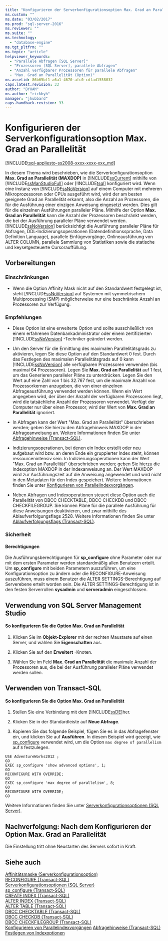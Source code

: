 ```yaml
---
title: "Konfigurieren der Serverkonfigurationsoption Max. Grad an Parallelit&#228;t | Microsoft Docs"
ms.custom: ""
ms.date: "03/02/2017"
ms.prod: "sql-server-2016"
ms.reviewer: ""
ms.suite: ""
ms.technology: 
  - "database-engine"
ms.tgt_pltfrm: ""
ms.topic: "article"
helpviewer_keywords: 
  - "Parallele Abfragen [SQL Server]"
  - "Prozessoren [SQL Server], parallele Abfragen"
  - "Anzahl verfügbarer Prozessoren für parallele Abfragen"
  - "Max. Grad an Parallelität (Option)"
ms.assetid: 86b65bf1-a6a1-4670-afc0-cdfad1558032
caps.latest.revision: 33
author: "BYHAM"
ms.author: "rickbyh"
manager: "jhubbard"
caps.handback.revision: 33
---
```

# Konfigurieren der Serverkonfigurationsoption Max. Grad an Parallelit&#228;t
[!INCLUDE[tsql-appliesto-ss2008-xxxx-xxxx-xxx_md](../../includes/tsql-appliesto-ss2008-xxxx-xxxx-xxx-md.md)]

  In diesem Thema wird beschrieben, wie die Serverkonfigurationsoption **Max. Grad an Parallelität (MAXDOP)** in [!INCLUDE[ssCurrent](../../includes/sscurrent-md.md)] mithilfe von [!INCLUDE[ssManStudioFull](../../includes/ssmanstudiofull-md.md)] oder [!INCLUDE[tsql](../../includes/tsql-md.md)] konfiguriert wird. Wenn eine Instanz von [!INCLUDE[ssNoVersion](../../includes/ssnoversion-md.md)] auf einem Computer mit mehreren Mikroprozessoren oder CPUs ausgeführt wird, wird der am besten geeignete Grad an Parallelität erkannt, also die Anzahl an Prozessoren, die für die Ausführung einer einzigen Anweisung eingesetzt werden. Dies gilt für die einzelnen Ausführungen paralleler Pläne. Mithilfe der Option **Max. Grad an Parallelität** kann die Anzahl der Prozessoren beschränkt werden, die bei der Ausführung paralleler Pläne verwendet werden. [!INCLUDE[ssNoVersion](../../includes/ssnoversion-md.md)] berücksichtigt die Ausführung paralleler Pläne für Abfragen, DDL-Indizierungsoperationen (Datendefinitionssprache, Data Definition Language), parallele Einfügevorgänge, Onlineausführung von ALTER COLUMN, parallele Sammlung von Statistiken sowie die statische und keysetgesteuerte Cursorauffüllung.
 

  
  
##  <a name="BeforeYouBegin"></a> Vorbereitungen  
  
###  <a name="Restrictions"></a> Einschränkungen  
  
-   Wenn die Option Affinity Mask nicht auf den Standardwert festgelegt ist, steht [!INCLUDE[ssNoVersion](../../includes/ssnoversion-md.md)] auf Systemen mit symmetrischem Multiprocessing (SMP) möglicherweise nur eine beschränkte Anzahl an Prozessoren zur Verfügung.  
  
###  <a name="Recommendations"></a> Empfehlungen  
  
-   Diese Option ist eine erweiterte Option und sollte ausschließlich von einem erfahrenen Datenbankadministrator oder einem zertifizierten [!INCLUDE[ssNoVersion](../../includes/ssnoversion-md.md)] -Techniker geändert werden.  
  
-   Um den Server für die Ermittlung des maximalen Parallelitätsgrads zu aktivieren, legen Sie diese Option auf den Standardwert 0 fest. Durch das Festlegen des maximalen Parallelitätsgrads auf 0 kann [!INCLUDE[ssNoVersion](../../includes/ssnoversion-md.md)] alle verfügbaren Prozessoren verwenden (bis maximal 64 Prozessoren). Legen Sie **Max. Grad an Parallelität** auf 1 fest, um das Generieren paralleler Pläne zu unterdrücken. Legen Sie den Wert auf eine Zahl von 1 bis 32.767 fest, um die maximale Anzahl von Prozessorkernen anzugeben, die von einer einzelnen Abfrageausführung verwendet werden können. Wenn ein Wert angegeben wird, der über der Anzahl der verfügbaren Prozessoren liegt, wird die tatsächliche Anzahl der Prozessoren verwendet. Verfügt der Computer nur über einen Prozessor, wird der Wert von **Max. Grad an Parallelität** ignoriert.  
  
-   In Abfragen kann der Wert "Max. Grad an Parallelität" überschrieben werden; geben Sie hierzu den Abfragehinweis MAXDOP in der Abfrageanweisung an. Weitere Informationen finden Sie unter [Abfragehinweise &#40;Transact-SQL&#41;](../Topic/Query%20Hints%20\(Transact-SQL\).md).  
  
-   Indizierungsoperationen, bei denen ein Index erstellt oder neu aufgebaut wird bzw. an deren Ende ein gruppierter Index steht, können ressourcenintensiv sein. In Indizierungsoperationen kann der Wert "Max. Grad an Parallelität" überschrieben werden; geben Sie hierzu die Indexoption MAXDOP in der Indexanweisung an. Der Wert MAXDOP wird zur Ausführungszeit auf die Anweisung angewendet und wird nicht in den Metadaten für den Index gespeichert. Weitere Informationen finden Sie unter [Konfigurieren von Parallelindexvorgängen](../../relational-databases/indexes/configure-parallel-index-operations.md).  
  
-   Neben Abfragen und Indexoperationen steuert diese Option auch die Parallelität von DBCC CHECKTABLE, DBCC CHECKDB und DBCC CHECKFILEGROUP. Sie können Pläne für die parallele Ausführung für diese Anweisungen deaktivieren, und zwar mithilfe des Ablaufverfolgungsflags 2528. Weitere Informationen finden Sie unter [Ablaufverfolgungsflags &#40;Transact-SQL&#41;](../Topic/Trace%20Flags%20\(Transact-SQL\).md).  
  
###  <a name="Security"></a> Sicherheit  
  
####  <a name="Permissions"></a> Berechtigungen  
 Die Ausführungsberechtigungen für **sp_configure** ohne Parameter oder nur mit dem ersten Parameter werden standardmäßig allen Benutzern erteilt. Um **sp_configure** mit beiden Parametern auszuführen, um eine Konfigurationsoption zu ändern oder die RECONFIGURE-Anweisung auszuführen, muss einem Benutzer die ALTER SETTINGS-Berechtigung auf Serverebene erteilt worden sein. Die ALTER SETTINGS-Berechtigung ist in den festen Serverrollen **sysadmin** und **serveradmin** eingeschlossen.  
  
##  <a name="SSMSProcedure"></a> Verwendung von SQL Server Management Studio  
  
#### So konfigurieren Sie die Option Max. Grad an Parallelität  
  
1.  Klicken Sie im **Objekt-Explorer** mit der rechten Maustaste auf einen Server, und wählen Sie **Eigenschaften** aus.  
  
2.  Klicken Sie auf den **Erweitert** -Knoten.  
  
3.  Wählen Sie im Feld **Max. Grad an Parallelität** die maximale Anzahl der Prozessoren aus, die bei der Ausführung paralleler Pläne verwendet werden sollen.  
  
##  <a name="TsqlProcedure"></a> Verwenden von Transact-SQL  
  
#### So konfigurieren Sie die Option Max. Grad an Parallelität  
  
1.  Stellen Sie eine Verbindung mit dem [!INCLUDE[ssDE](../../includes/ssde-md.md)]her.  
  
2.  Klicken Sie in der Standardleiste auf **Neue Abfrage**.  
  
3.  Kopieren Sie das folgende Beispiel, fügen Sie es in das Abfragefenster ein, und klicken Sie auf **Ausführen**. In diesem Beispiel wird gezeigt, wie [sp_configure](../../relational-databases/system-stored-procedures/sp-configure-transact-sql.md) verwendet wird, um die Option `max degree of parallelism` auf `8` festzulegen.  
  
```tsql  
USE AdventureWorks2012 ;  
GO   
EXEC sp_configure 'show advanced options', 1;  
GO  
RECONFIGURE WITH OVERRIDE;  
GO  
EXEC sp_configure 'max degree of parallelism', 8;  
GO  
RECONFIGURE WITH OVERRIDE;  
GO  
```  
  
 Weitere Informationen finden Sie unter [Serverkonfigurationsoptionen &#40;SQL Server&#41;](../../database-engine/configure-windows/server-configuration-options-sql-server.md).  
  
##  <a name="FollowUp"></a> Nachverfolgung: Nach dem Konfigurieren der Option Max. Grad an Parallelität  
 Die Einstellung tritt ohne Neustarten des Servers sofort in Kraft.  
  
## Siehe auch  
 [Affinitätsmaske (Serverkonfigurationsoption)](../../database-engine/configure-windows/affinity-mask-server-configuration-option.md)   
 [RECONFIGURE &#40;Transact-SQL&#41;](../../t-sql/language-elements/reconfigure-transact-sql.md)   
 [Serverkonfigurationsoptionen &#40;SQL Server&#41;](../../database-engine/configure-windows/server-configuration-options-sql-server.md)   
 [sp_configure &#40;Transact-SQL&#41;](../../relational-databases/system-stored-procedures/sp-configure-transact-sql.md)   
 [CREATE INDEX &#40;Transact-SQL&#41;](../../t-sql/statements/create-index-transact-sql.md)   
 [ALTER INDEX &#40;Transact-SQL&#41;](../../t-sql/statements/alter-index-transact-sql.md)   
 [ALTER TABLE &#40;Transact-SQL&#41;](../../t-sql/statements/alter-table-transact-sql.md)   
 [DBCC CHECKTABLE &#40;Transact-SQL&#41;](../../t-sql/database-console-commands/dbcc-checktable-transact-sql.md)   
 [DBCC CHECKDB &#40;Transact-SQL&#41;](../../t-sql/database-console-commands/dbcc-checkdb-transact-sql.md)   
 [DBCC CHECKFILEGROUP &#40;Transact-SQL&#41;](../../t-sql/database-console-commands/dbcc-checkfilegroup-transact-sql.md)   
 [Konfigurieren von Parallelindexvorgängen](../../relational-databases/indexes/configure-parallel-index-operations.md) 
 [Abfragehinweise &#40;Transact-SQL&#41;](../Topic/Query%20Hints%20\(Transact-SQL\).md)    
 [Festlegen von Indexoptionen](../../relational-databases/indexes/set-index-options.md)  
  
  